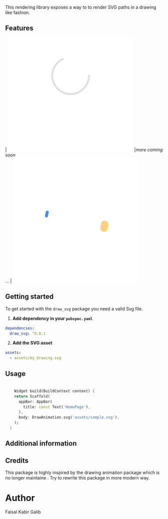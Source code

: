 <!-- 
This README describes the package. If you publish this package to pub.dev,
this README's contents appear on the landing page for your package.

For information about how to write a good package README, see the guide for
[writing package pages](https://dart.dev/guides/libraries/writing-package-pages). 

For general information about developing packages, see the Dart guide for
[creating packages](https://dart.dev/guides/libraries/create-library-packages)
and the Flutter guide for
[developing packages and plugins](https://flutter.dev/developing-packages). 
-->


This rendering library exposes a way to to render SVG paths in a drawing like fashion.

## Features


| <img src="https://github.com/biocarl/img/raw/master/drawing_animation/met_dynamic_1.gif" width="400px" > |*more coming soon*<br/>... | <img src="https://github.com/biocarl/img/raw/master/drawing_animation/loader_1.gif" width="400px"> 

## Getting started


To get started with the `draw_svg` package you need a valid Svg file.
1. **Add dependency in your `pubspec.yaml`**
```yaml
dependencies:
  draw_svg: ^0.0.1

```

2. **Add the SVG asset**
```yaml
assets:
  - assets/my_drawing.svg
```




## Usage


```dart

    Widget build(BuildContext context) {
    return Scaffold(
      appBar: AppBar(
        title: const Text('HomePage'),
      ),
      body: DrawAnimation.svg('assets/sample.svg'),
    );
  }
```


## Additional information


## Credits
This package is highly inspired by the drawing animation package which is no longer maintaine . Try to rewrite this package in more modern way.


# Author 
Faisal Kabir Galib